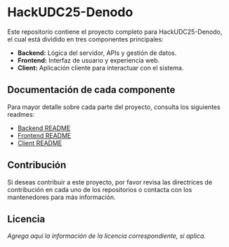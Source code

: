 # HackUDC25-Denodo

Este repositorio contiene el proyecto completo para HackUDC25-Denodo, el cual está dividido en tres componentes principales:

- **Backend:** Lógica del servidor, APIs y gestión de datos.
- **Frontend:** Interfaz de usuario y experiencia web.
- **Client:** Aplicación cliente para interactuar con el sistema.

## Documentación de cada componente

Para mayor detalle sobre cada parte del proyecto, consulta los siguientes readmes:

- [Backend README](https://github.com/martinge17/HackUDC25-Denodo/blob/main/backend/README.md)
- [Frontend README](https://github.com/martinge17/HackUDC25-Denodo/blob/main/frontend/README.md)
- [Client README](https://github.com/martinge17/HackUDC25-Denodo/blob/main/client/README.md)

## Contribución

Si deseas contribuir a este proyecto, por favor revisa las directrices de contribución en cada uno de los repositorios o contacta con los mantenedores para más información.

## Licencia

_Agrega aquí la información de la licencia correspondiente, si aplica._
